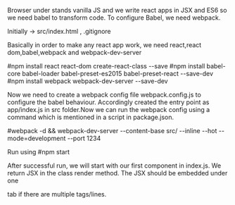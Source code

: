 Browser under stands vanilla JS and we write react apps in JSX and ES6 so we need babel to transform code. 
To configure Babel, we need webpack.

Initially -> src/index.html , .gitignore

Basically in order to make any react app work, we need react,react dom,babel,webpack and webpack-dev-server

#npm install react react-dom create-react-class --save
#npm install babel-core babel-loader babel-preset-es2015 babel-preset-react --save-dev
#npm install webpack webpack-dev-server --save-dev

Now we need to create a webpack config file webpack.config.js to configure the babel behaviour. Accordingly created the entry point as app/index.js in src folder.Now we can run the webpack config using a command which is mentioned in a script in package.json.

#webpack -d && webpack-dev-server --content-base src/ --inline --hot --mode=development --port 1234

Run using 
#npm start

After successful run, we will start with our first component in index.js. We return JSX in the class render method. The JSX should be embedded under one <div> tab if there are multiple tags/lines.


